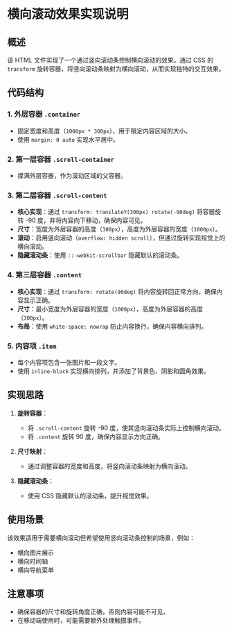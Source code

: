 # 横向滚动效果实现说明

## 概述
该 HTML 文件实现了一个通过竖向滚动条控制横向滚动的效果。通过 CSS 的 `transform` 旋转容器，将竖向滚动条映射为横向滚动，从而实现独特的交互效果。

## 代码结构

### 1. 外层容器 `.container`
- 固定宽度和高度（`1000px * 300px`），用于限定内容区域的大小。
- 使用 `margin: 0 auto` 实现水平居中。

### 2. 第一层容器 `.scroll-container`
- 撑满外层容器，作为滚动区域的父容器。

### 3. 第二层容器 `.scroll-content`
- **核心实现**：通过 `transform: translateY(300px) rotate(-90deg)` 将容器旋转 -90 度，并将内容向下移动，确保内容可见。
- **尺寸**：宽度为外层容器的高度（`300px`），高度为外层容器的宽度（`1000px`）。
- **滚动**：启用竖向滚动（`overflow: hidden scroll`），但通过旋转实现视觉上的横向滚动。
- **隐藏滚动条**：使用 `::-webkit-scrollbar` 隐藏默认的滚动条。

### 4. 第三层容器 `.content`
- **核心实现**：通过 `transform: rotate(90deg)` 将内容旋转回正常方向，确保内容显示正确。
- **尺寸**：最小宽度为外层容器的宽度（`1000px`），高度为外层容器的高度（`300px`）。
- **布局**：使用 `white-space: nowrap` 防止内容换行，确保内容横向排列。

### 5. 内容项 `.item`
- 每个内容项包含一张图片和一段文字。
- 使用 `inline-block` 实现横向排列，并添加了背景色、阴影和圆角效果。

## 实现思路
1. **旋转容器**：
   - 将 `.scroll-content` 旋转 -90 度，使其竖向滚动条实际上控制横向滚动。
   - 将 `.content` 旋转 90 度，确保内容显示方向正确。

2. **尺寸映射**：
   - 通过调整容器的宽度和高度，将竖向滚动条映射为横向滚动。

3. **隐藏滚动条**：
   - 使用 CSS 隐藏默认的滚动条，提升视觉效果。

## 使用场景
该效果适用于需要横向滚动但希望使用竖向滚动条控制的场景，例如：
- 横向图片展示
- 横向时间轴
- 横向导航菜单

## 注意事项
- 确保容器的尺寸和旋转角度正确，否则内容可能不可见。
- 在移动端使用时，可能需要额外处理触摸事件。
